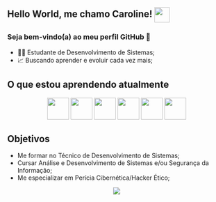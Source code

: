 
## Hello World, me chamo Caroline!  <img src="https://r1.community.samsung.com/t5/image/serverpage/image-id/3416758i2EEF9A35E062EC07?v=v2" width="35" align="center"/>

### Seja bem-vindo(a) ao meu perfil GitHub 👋

 - 👩‍💻 Estudante de Desenvolvimento de Sistemas; 
 - 📈 Buscando aprender e evoluir cada vez mais;

## O que estou aprendendo atualmente

<div align="center" class="imagens_home">
 
<img src="https://cdn.jsdelivr.net/gh/devicons/devicon/icons/java/java-original.svg" height="50" width="50"/>

 <img src="https://cdn.jsdelivr.net/gh/devicons/devicon/icons/javascript/javascript-original.svg" height="50" width="50" />
 
<img src="https://cdn.jsdelivr.net/gh/devicons/devicon/icons/html5/html5-original.svg" height="50" width="50" />
 
<img src="https://cdn.jsdelivr.net/gh/devicons/devicon/icons/css3/css3-original.svg" height="50" width="50" />
 
<img src="https://cdn.jsdelivr.net/gh/devicons/devicon/icons/python/python-original.svg" height="50" width="50"/>
 
<img src="https://cdn.jsdelivr.net/gh/devicons/devicon/icons/git/git-original.svg" height="50" width="50"/>
 
</div>

## Objetivos

 - Me formar no Técnico de Desenvolvimento de Sistemas;
 - Cursar Análise e Desenvolvimento de Sistemas e/ou Segurança da Informação;
 - Me especializar em Perícia Cibernética/Hacker Ético;

<div align="center" class="imagens_home">
<img src="https://i.gifer.com/origin/43/43dab81680b8eac30959130eecae5dd4.gif"/>
</div>
                                                                                                             
